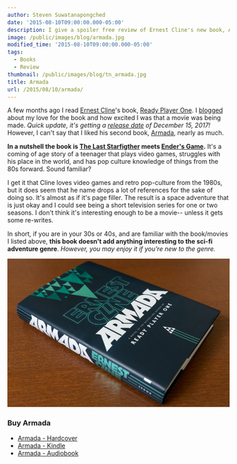 ```yaml
---
author: Steven Suwatanapongched
date: '2015-08-10T09:00:00.000-05:00'
description: I give a spoiler free review of Ernest Cline's new book, Armada.
image: /public/images/blog/armada.jpg
modified_time: '2015-08-10T09:00:00.000-05:00'
tags:
  - Books
  - Review
thumbnail: /public/images/blog/tn_armada.jpg
title: Armada
url: /2015/08/10/armada/
---
```



A few months ago I read [Ernest Cline](http://www.ernestcline.com/)'s book, [Ready Player One](http://readyplayerone.com/). I [blogged](/2015/06/ready-player-one) about my love for the book and how excited I was that a movie was being made. *Quick update, it's getting a [release date](http://www.hollywoodreporter.com/news/steven-spielbergs-ready-player-one-813553) of December 15, 2017!* However, I can't say that I liked his second book, [Armada](http://www.amazon.com/gp/product/0804137250/ref=as_li_tl?ie=UTF8&camp=1789&creative=390957&creativeASIN=0804137250&linkCode=as2&tag=sunpech-20&linkId=VXQGS6LWNWROQB2F), nearly as much.

**In a nutshell the book is [The Last Starfigther](https://en.wikipedia.org/wiki/The_Last_Starfighter) meets [Ender's Game](https://en.wikipedia.org/wiki/Ender%27s_Game).** It's a coming of age story of a teenager that plays video games, struggles with his place in the world, and has pop culture knowledge of things from the 80s forward. Sound familiar?

I get it that Cline loves video games and retro pop-culture from the 1980s, but it does seem that he name drops a lot of references for the sake of doing so. It's almost as if it's page filler. The result is a space adventure that is just okay and I could see being a short television series for one or two seasons. I don't think it's interesting enough to be a movie-- unless it gets some re-writes.

In short, if you are in your 30s or 40s, and are familiar with the book/movies I listed above, **this book doesn't add anything interesting to the sci-fi adventure genre**. *However, you may enjoy it if you're new to the genre.*

![Armada](/public/images/blog/armada.jpg)

### Buy Armada
* [Armada - Hardcover](http://www.amazon.com/gp/product/0804137250/ref=as_li_tl?ie=UTF8&camp=1789&creative=390957&creativeASIN=0804137250&linkCode=as2&tag=sunpech-20&linkId=VXQGS6LWNWROQB2F)
* [Armada - Kindle](http://www.amazon.com/gp/product/B00TNDID0O/ref=as_li_tl?ie=UTF8&camp=1789&creative=390957&creativeASIN=B00TNDID0O&linkCode=as2&tag=sunpech-20&linkId=HG3L7PXOSU7CSSCT)
* [Armada - Audiobook](http://www.amazon.com/gp/product/B00VN00OXE/ref=as_li_tl?ie=UTF8&camp=1789&creative=390957&creativeASIN=B00VN00OXE&linkCode=as2&tag=sunpech-20&linkId=IYZ4K7K7MYSKGX36)